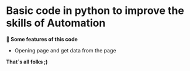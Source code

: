 # Basic code in python to improve the skills of Automation
**🌟 Some features of this code**

-  Opening page and get data from the page


**That´s all folks ;)**